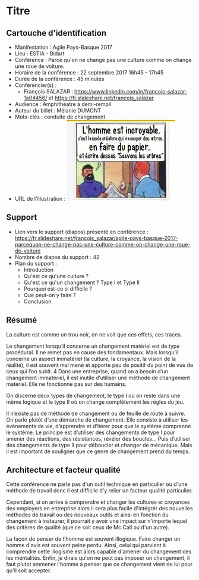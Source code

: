 # Titre

## Cartouche d'identification

 - Manifestation : Agile Pays-Basque 2017
 - Lieu : ESTIA - Bidart
 - Conférence : Parce qu'on ne change pas une culture comme on change une roue de voiture.
 - Horaire de la conférence : 22 septembre 2017 16h45 - 17h45
 - Durée de la conférence : 45 minutes
 - Conférencier(s) :
   - François SALAZAR : https://www.linkedin.com/in/francois-salazar-1a04456/ et https://fr.slideshare.net/francois_salazar
 - Audience : Amphithéatre à demi-rempli
 - Auteur du billet : Mélanie DUMONT
 - Mots-clés : conduite de changement
 - URL de l'illustration : ![L'homme est illogique, extrait d'une BD des avantures de TINTIN](tintin.png)

## Support
 * Lien vers le support (diapos) présenté en conférence : https://fr.slideshare.net/francois_salazar/agile-pays-basque-2017-parcequon-ne-change-pas-une-culture-comme-on-change-une-roue-de-voiture
 * Nombre de diapos du support : 42
 * Plan du support : 
   * Introduction
   * Qu'est ce qu'une culture ?
   * Qu'est ce qu'un changement ?
    Type I et Type II
   * Pourquoi est-ce si difficile ?
   * Que peut-on y faire ?
   * Conclusion

## Résumé
La culture est comme un trou noir, on ne voit que ces effets, ces traces. 

Le changement lorsqu’il concerne un changement matériel est de type procédural. Il ne remet pas en cause des fondamentaux. Mais lorsqu’il concerne un aspect immatériel (la culture, la croyance, la vision de la réalité), il est souvent mal mené et apporte peu de positif du point de vue de ceux qui l’on subit.
4
Dans une entreprise, quand on a besoin d’un changement immatériel, il est inutile d’utiliser une méthode de changement matériel. Elle ne fonctionne pas sur des humains. 

On discerne deux types de changement, le type I où on reste dans une même logique et le type II où on change complètement les règles du jeu. 

Il n’existe pas de méthode de changement ou de feuille de route à suivre. On parle plutôt d’une démarche de changement. Elle consiste à utiliser les événements de vie, d’apprendre et d’itérer pour que le système comprenne le système. Le principe est d’utiliser des changements de type I pour amener des réactions, des résistances, révéler des boucles... Puis d’utiliser des changements de type II pour déboucler et changer de mécanique. Mais il est important de souligner que ce genre de changement prend du temps.

## Architecture et facteur qualité
Cette conférence ne parle pas d'un outil technique en particulier ou d'une méthode de travail donc il est difficile d'y relier un facteur qualité particulier. 

Cependant, si on arrive à comprendre et changer les cultures et croyances des employers en entreprise alors il sera plus facile d'intégrér des nouvelles méthodes de travail ou des nouveaux outils et ainsi en fonction du changement à instaurer, il pourrait y avoir une impact sur n'importe lequel des critères de qualité (que ce soit ceux de Mc Call ou d'un autre).

La façon de penser de l'homme est souvent illogique. Faire changer un homme d'avis est souvent peine perdu. Ainsi, celui qui parvient à comprendre cette illogisme est alors capable d'amener du changement des les mentalités. Enfin, je dirais qu'on ne peut pas imposer un changement, il faut plutot ammener l'homme à penser que ce changement vient de lui pour qu'il soit accepter.

